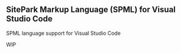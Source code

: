 ## SitePark Markup Language (SPML) for Visual Studio Code

SPML language support for Visual Studio Code

WIP